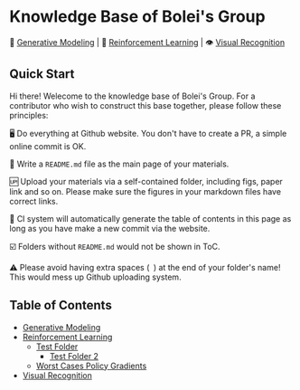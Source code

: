 # Knowledge Base of Bolei's Group

:camera_flash: [Generative Modeling](https://github.com/pengzhenghao/test-mmlab-reading-groups/tree/master/Generative%20Modeling) | :robot: [Reinforcement Learning](https://github.com/pengzhenghao/test-mmlab-reading-groups/tree/master/Reinforcement%20Learning) | :eye: [Visual Recognition](https://github.com/pengzhenghao/test-mmlab-reading-groups/tree/master/Visual%20Recognition)


## Quick Start

Hi there! Welecome to the knowledge base of Bolei's Group. For a contributor who wish to construct this base together, please follow these principles:



:desktop_computer:  Do everything at Github website. You don't have to create a PR, a simple online commit is OK.

:notebook_with_decorative_cover:  Write a `README.md` file as the main page of your materials.

:up:  Upload your materials via a self-contained folder, including figs, paper link and so on. Please make sure the figures in your markdown files have correct links.

:pencil:  CI system will automatically generate the table of contents in this page as long as you have make a new commit via the website.

:ballot_box_with_check:  Folders without `README.md` would not be shown in ToC.

:warning:  Please avoid having extra spaces (` `) at the end of your folder's name! This would mess up Github uploading system.



## Table of Contents

<!--DIVIDER_DO_NOT_EDIT_ANYTHING_BELOW_THIS_LINE-->
* [Generative Modeling](https://github.com/pengzhenghao/test-mmlab-reading-groups/tree/master/Generative%20Modeling)
* [Reinforcement Learning](https://github.com/pengzhenghao/test-mmlab-reading-groups/tree/master/Reinforcement%20Learning)
    * [Test Folder](https://github.com/pengzhenghao/test-mmlab-reading-groups/tree/master/Reinforcement%20Learning/Test%20Folder)
        * [Test Folder 2](https://github.com/pengzhenghao/test-mmlab-reading-groups/tree/master/Reinforcement%20Learning/Test%20Folder/Test%20Folder%202)
    * [Worst Cases Policy Gradients](https://github.com/pengzhenghao/test-mmlab-reading-groups/tree/master/Reinforcement%20Learning/Worst%20Cases%20Policy%20Gradients)
* [Visual Recognition](https://github.com/pengzhenghao/test-mmlab-reading-groups/tree/master/Visual%20Recognition)
